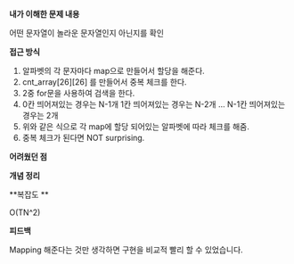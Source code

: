 **내가 이해한 문제 내용**

어떤 문자열이 놀라운 문자열인지 아닌지를 확인 

**접근 방식**

1. 알파벳의 각 문자마다 map으로 만들어서 할당을 해준다.
2. cnt_array\[26\]\[26\] 를 만들어서 중복 체크를 한다.
3. 2중 for문을 사용하여 검색을 한다.
4. 0칸 띄어져있는 경우는 N-1개 
   1칸 띄어져있는 경우는 N-2개 …
   N-1칸 띄어져있는 경우는 2개
5. 위와 같은 식으로 각 map에 할당 되어있는 알파벳에 따라 체크를 해줌.
6. 중복 체크가 된다면 NOT surprising.

**어려웠던 점**

**개념 정리**

**복잡도 **

O(TN^2)

**피드백**

Mapping 해준다는 것만 생각하면 구현을 비교적 빨리 할 수 있었습니다.